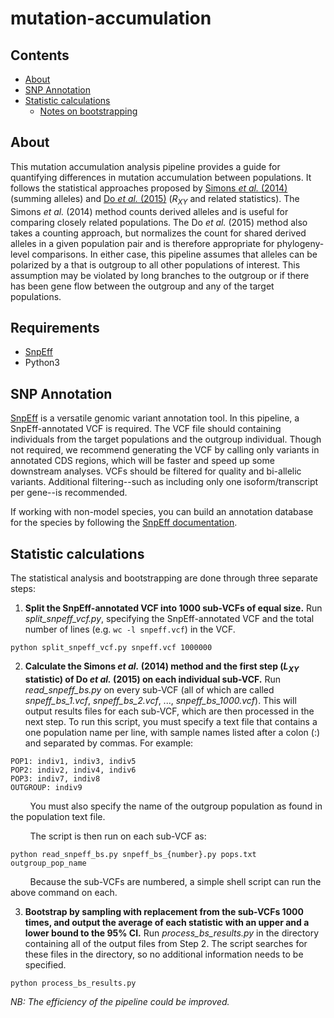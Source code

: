 # mutation-accumulation

## Contents
- [About](#about)
- [SNP Annotation](#snp-annotation)
- [Statistic calculations](#statistic-calculations)
  * [Notes on bootstrapping](#notes-on-bootstrapping)


## About

This mutation accumulation analysis pipeline provides a guide for quantifying differences in mutation accumulation between populations. It follows the statistical approaches proposed by [Simons *et al.* (2014)](https://www.nature.com/articles/ng.2896) (summing alleles) and [Do *et al.* (2015)](https://www.nature.com/articles/ng.3186) (*R<sub>XY</sub>* and related statistics). The Simons *et al.* (2014) method counts derived alleles and is useful for comparing closely related populations. The Do *et al.* (2015) method also takes a counting approach, but normalizes the count for shared derived alleles in a given population pair and is therefore appropriate for phylogeny-level comparisons. In either case, this pipeline assumes that alleles can be polarized by a 
that is outgroup to all other populations of interest. This assumption may be violated by long branches to the outgroup or if there has been gene flow between the outgroup and any of the target populations. 

## Requirements

- [SnpEff](https://pcingola.github.io/SnpEff/)
- Python3

## SNP Annotation

[SnpEff](https://pcingola.github.io/SnpEff/) is a versatile genomic variant annotation tool. In this pipeline, a SnpEff-annotated VCF is required. The VCF file should containing individuals from the target populations and the outgroup individual. Though not required, we recommend generating the VCF by calling only variants in annotated CDS regions, which will be faster and speed up some downstream analyses. VCFs should be filtered for quality and bi-allelic variants. Additional filtering--such as including only one isoform/transcript per gene--is recommended.

If working with non-model species, you can build an annotation database for the species by following the [SnpEff documentation](https://pcingola.github.io/SnpEff/se_buildingdb/).

## Statistic calculations

The statistical analysis and bootstrapping are done through three separate steps:
1) **Split the SnpEff-annotated VCF into 1000 sub-VCFs of equal size.** Run *split_snpeff_vcf.py*, specifying the SnpEff-annotated VCF and the total number of lines (e.g. `wc -l snpeff.vcf`) in the VCF.

```
python split_snpeff_vcf.py snpeff.vcf 1000000
```

2) **Calculate the Simons *et al.* (2014) method and the first step (*L<sub>XY</sub>* statistic) of Do *et al.* (2015) on each individual sub-VCF.** Run *read_snpeff_bs.py* on every sub-VCF (all of which are called *snpeff_bs_1.vcf*, *snpeff_bs_2.vcf*, ..., *snpeff_bs_1000.vcf*). This will output results files for each sub-VCF, which are then processed in the next step. To run this script, you must specify a text file that contains a one population name per line, with sample names listed after a colon (:) and separated by commas. For example:

```
POP1: indiv1, indiv3, indiv5
POP2: indiv2, indiv4, indiv6
POP3: indiv7, indiv8
OUTGROUP: indiv9
```

&nbsp;&nbsp;&nbsp;&nbsp;&nbsp;&nbsp;&nbsp;&nbsp;You must also specify the name of the outgroup population as found in the population text file. 

&nbsp;&nbsp;&nbsp;&nbsp;&nbsp;&nbsp;&nbsp;&nbsp;The script is then run on each sub-VCF as:

```
python read_snpeff_bs.py snpeff_bs_{number}.py pops.txt outgroup_pop_name
```

&nbsp;&nbsp;&nbsp;&nbsp;&nbsp;&nbsp;&nbsp;&nbsp;Because the sub-VCFs are numbered, a simple shell script can run the above command on each.

3) **Bootstrap by sampling with replacement from the sub-VCFs 1000 times, and output the average of each statistic with an upper and a lower bound to the 95% CI.** Run *process_bs_results.py* in the directory containing all of the output files from Step 2. The script searches for these files in the directory, so no additional information needs to be specified. 

```
python process_bs_results.py
```


*NB: The efficiency of the pipeline could be improved.*
